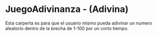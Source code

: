 # JuegoAdivinanza - (Adivina)
 Esta carperta es para que el usuario mismo pueda adivinar un numero aleatorio dentro de la brecha de 1-100 por un corto tiempo.


